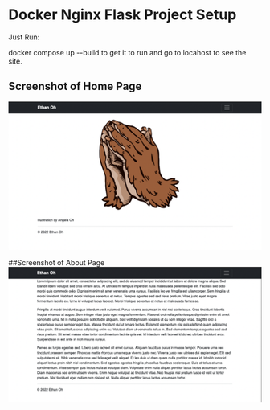 # Docker Nginx Flask Project Setup

Just Run:

docker compose up --build to get it to run and go to locahost to see the site.

## Screenshot of Home Page

![Home Page](screenshots/ethanoh_bootstrap.png)

##Screenshot of About Page
![About Page](screenshots/ethanoh_bootstrap_about.png)